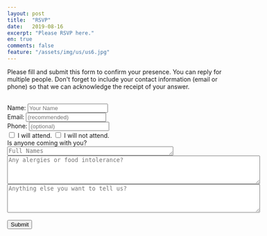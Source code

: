 ```yaml
---
layout: post
title:  "RSVP"
date:   2019-08-16
excerpt: "Please RSVP here."
en: true
comments: false
feature: "/assets/img/us/us6.jpg"
---
```

Please fill and submit this form to confirm your presence. You can
reply for multiple people. Don't forget to include your contact
information (email or phone) so that we can acknowledge the
receipt of your answer.


<br/>
<form action="http://getsimpleform.com/messages?form_api_token=e184e367746131b0bf2461bad87f8cd4" method="post">
<label for='name'>Name:       </label><input type='text' id='name' name='name' placeholder='Your Name'/><br/>
<label for='email'>Email: </label><input type='text' id='email' name='email' placeholder='(recommended)'/><br/>
<label for='phone'>Phone: </label><input type='text' id='phone' name='phone' placeholder='(optional)'/><br/>
<div class="checkbox"><label><input type="checkbox" name='response' value='Yes'>  I will attend.
<input type="checkbox" name='response2' value='No'>  I will not attend. <br/></label></div>
Is anyone coming with you?  <textarea id='names' name='names' placeholder='Full Names' rows='1' cols='45'></textarea><br/>
<textarea id='food' name='food' placeholder='Any alergies or food intolerance?' rows='4' cols='70'></textarea><br/>
<textarea id='message' name='message' placeholder='Anything else you want to tell us?' rows='4' cols='70'></textarea><br/><br/>
<input type='submit' value='Submit'/>
<input type="hidden" name="redirect_to" value="https://helena-benoit.github.io//thanks-en/"/>	
</form>


